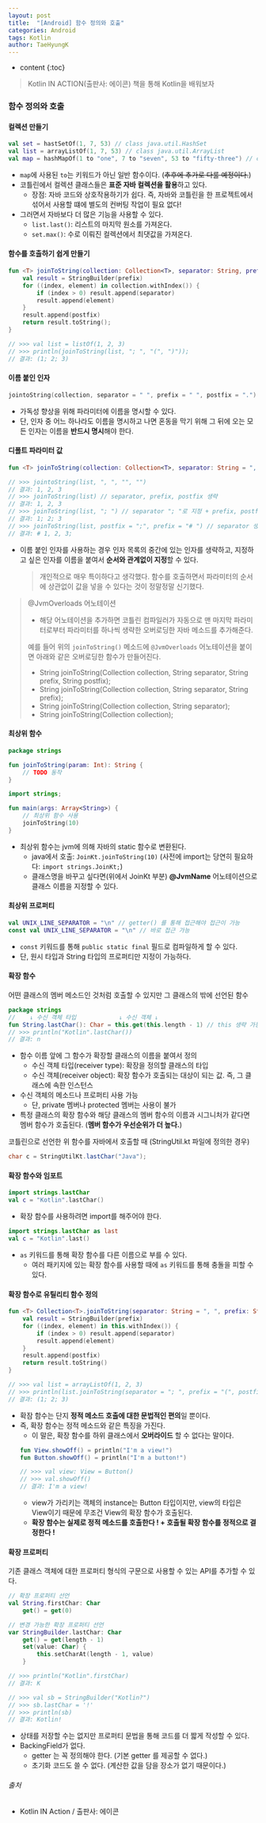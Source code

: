 ```yaml
---
layout: post
title:  "[Android] 함수 정의와 호출"
categories: Android
tags: Kotlin
author: TaeHyungK
---
```


* content
{:toc}

> Kotlin IN ACTION(출판사: 에이콘) 책을 통해 Kotlin을 배워보자

### 함수 정의와 호출

#### 컬렉션 만들기
```kotlin
val set = hastSetOf(1, 7, 53) // class java.util.HashSet
val list = arrayListOf(1, 7, 53) // class java.util.ArrayList
val map = hashMapOf(1 to "one", 7 to "seven", 53 to "fifty-three") // class java.util.HashMap
```
  - `map`에 사용된 `to`는 키워드가 아닌 일반 함수이다. (~~추후에 추가로 다룰 예정이다.~~)
  - 코틀린에서 컬렉션 클래스들은 **표준 자바 컬렉션을 활용**하고 있다.
    - 장점: 자바 코드와 상호작용하기가 쉽다. 즉, 자바와 코틀린을 한 프로젝트에서 섞어서 사용할 떄에 별도의 컨버팅 작업이 필요 없다!
  - 그러면서 자바보다 더 많은 기능을 사용할 수 있다.
    - `list.last()`: 리스트의 마지막 원소를 가져온다.
    - `set.max()`: 수로 이뤄진 컬렉션에서 최댓값을 가져온다.
    
#### 함수를 호출하기 쉽게 만들기
```kotlin
fun <T> joinToString(collection: Collection<T>, separator: String, prefix: String, postfix: String): String {
    val result = StringBuilder(prefix)
    for ((index, element) in collection.withIndex()) {
        if (index > 0) result.append(separator)
        result.append(element)
    }
    result.append(postfix)
    return result.toString();
}

// >>> val list = listOf(1, 2, 3)
// >>> println(joinToString(list, "; ", "(", ")"));
// 결과: (1; 2; 3)
```









#### 이름 붙인 인자
```kotlin
jointoString(collection, separator = " ", prefix = " ", postfix = ".")
```
  - 가독성 향상을 위해 파라미터에 이름을 명시할 수 있다.
  - 단, 인자 중 어느 하나라도 이름을 명시하고 나면 혼동을 막기 위해 그 뒤에 오는 모든 인자는 이름을 **반드시 명시**해야 한다.
  
#### 디폴트 파라미터 값
```kotlin
fun <T> joinToString(collection: Collection<T>, separator: String = ", ", prefix: String = "", postfix: String = ""): String

// >>> jointoString(list, ", ", "", "")
// 결과: 1, 2, 3
// >>> joinToString(list) // separator, prefix, postfix 생략
// 결과: 1, 2, 3
// >>> joinToString(list, "; ") // separator "; "로 지정 + prefix, postfix 생략
// 결과: 1; 2; 3
// >>> joinToString(list, postfix = ";", prefix = "# ") // separator 생략 + postfix, prefix 위치 변경하여 호출
// 결과: # 1, 2, 3; 
```
  - 이름 붙인 인자를 사용하는 경우 인자 목록의 중간에 있는 인자를 생략하고, 지정하고 싶은 인자를 이름을 붙여서 **순서와 관계없이 지정**할 수 있다.
  
    > 개인적으로 매우 특이하다고 생각했다. 함수를 호출하면서 파라미터의 순서에 상관없이 값을 넣을 수 있다는 것이 정말정말 신기했다.

 > @JvmOverloads 어노테이션
 >  - 해당 어노테이션을 추가하면 코틀린 컴파일러가 자동으로 맨 마지막 파라미터로부터 파라미터를 하나씩 생략한 오버로딩한 자바 메소드를 추가해준다.
 >
 >   예를 들어 위의 `joinToString()` 메소드에 `@JvmOverloads` 어노테이션을 붙이면 아래와 같은 오버로딩한 함수가 만들어진다.
 >    - String joinToString(Collection<T> collection, String separator, String prefix, String postfix);
 >    - String joinToString(Collection<T> collection, String separator, String prefix);
 >    - String joinToString(Collection<T> collection, String separator);
 >    - String joinToString(Collection<T> collection);

#### 최상위 함수

```kotlin
package strings

fun joinToString(param: Int): String {
    // TODO 동작
}
```
```kotlin
import strings;

fun main(args: Array<String>) {
    // 최상위 함수 사용
    joinToString(10)
}
```
  - 최상위 함수는 jvm에 의해 자바의 static 함수로 변환된다.
    - java에서 호출: `JoinKt.joinToString(10)` (사전에 import는 당연히 필요하다: `import strings.JoinKt;`) 
    - 클래스명을 바꾸고 싶다면(위에서 JoinKt 부분) **@JvmName** 어노테이션으로 클래스 이름을 지정할 수 있다.


#### 최상위 프로퍼티
```kotlin
val UNIX_LINE_SEPARATOR = "\n" // getter() 를 통해 접근해야 접근이 가능
const val UNIX_LINE_SEPARATOR = "\n" // 바로 접근 가능
```
  - `const` 키워드를 통해 `public static final` 필드로 컴파일하게 할 수 있다.
  - 단, 원시 타입과 String 타입의 프로퍼티만 지정이 가능하다.

#### 확장 함수
어떤 클래스의 멤버 메소드인 것처럼 호출할 수 있지만 그 클래스의 밖에 선언된 함수
```kotlin
package strings
//    ↓ 수신 객체 타입            ↓ 수신 객체 ↓
fun String.lastChar(): Char = this.get(this.length - 1) // this 생략 가능
// >>> println("Kotlin".lastChar())
// 결과: n
```
  - 함수 이름 앞에 그 함수가 확장할 클래스의 이름을 붙여서 정의
    - 수신 객체 타입(receiver type): 확장을 정의할 클래스의 타입
    - 수신 객체(receiver object): 확장 함수가 호출되는 대상이 되는 값. 즉, 그 클래스에 속한 인스턴스
  - 수신 객체의 메소드나 프로퍼티 사용 가능
    - 단, private 멤버나 protected 멤버는 사용이 불가
  - 특정 클래스의 확장 함수와 해당 클래스의 멤버 함수의 이름과 시그니처가 같다면 멤버 함수가 호출된다. (**멤버 함수가 우선순위가 더 높다.**)

코틀린으로 선언한 위 함수를 자바에서 호출할 때 (StringUtil.kt 파일에 정의한 경우)
```java
char c = StringUtilKt.lastChar("Java");
```

#### 확장 함수와 임포트
```kotlin
import strings.lastChar
val c = "Kotlin".lastChar()
```
  - 확장 함수를 사용하려면 import를 해주어야 한다.
```kotlin
import strings.lastChar as last
val c = "Kotlin".last()
```
  - `as` 키워드를 통해 확장 함수를 다른 이름으로 부를 수 있다.
    - 여러 패키지에 있는 확장 함수를 사용할 때에 `as` 키워드를 통해 충돌을 피할 수 있다.

#### 확장 함수로 유틸리티 함수 정의
```kotlin
fun <T> Collection<T>.joinToString(separator: String = ", ", prefix: String = "", postfix: String = ""): String {
    val result = StringBuilder(prefix)
    for ((index, element) in this.withIndex()) {
        if (index > 0) result.append(separator)
        result.append(element)
    }
    result.append(postfix)
    return result.toString()
}

// >>> val list = arrayListOf(1, 2, 3)
// >>> println(list.joinToString(separator = "; ", prefix = "(", postfix = ")"))
// 결과: (1; 2; 3)
```
  - 확잠 함수는 단지 **정적 메소드 호출에 대한 문법적인 편의**일 뿐이다.
  - 즉, 확장 함수는 정적 메소드와 같은 특징을 가진다.
    - 이 말은, 확장 함수를 하위 클래스에서 **오버라이드** 할 수 없다는 말이다.
    ```kotlin
    fun View.showOff() = println("I'm a view!")
    fun Button.showOff() = println("I'm a button!")
    
    // >>> val view: View = Button()
    // >>> val.showOff()
    // 결과: I'm a view!
    ```
      - view가 가리키는 객체의 instance는 Button 타입이지만, view의 타입은 View이기 때문에 무조건 View의 확장 함수가 호출된다.
      - **확장 함수는 실제로 정적 메소드를 호출한다 ! + 호출될 확장 함수를 정적으로 결정한다 !**
      
#### 확장 프로퍼티
기존 클래스 객체에 대한 프로퍼티 형식의 구문으로 사용할 수 있는 API를 추가할 수 있다.
```kotlin
// 확장 프로퍼티 선언
val String.firstChar: Char
    get() = get(0)

// 변경 가능한 확장 프로퍼티 선언 
var StringBuilder.lastChar: Char
    get() = get(length - 1)
    set(value: Char) {
        this.setCharAt(length - 1, value)
    }

// >>> println("Kotlin".firstChar)
// 결과: K

// >>> val sb = StringBuilder("Kotlin?")
// >>> sb.lastChar = '!'
// >>> println(sb)
// 결과: Kotlin! 
```
  - 상태를 저장할 수는 없지만 프로퍼티 문법을 통해 코드를 더 짧게 작성할 수 있다.
  - BackingField가 없다.
    - getter 는 꼭 정의해야 한다. (기본 getter 를 제공할 수 없다.)
    - 초기화 코드도 쓸 수 없다. (계산한 값을 담을 장소가 없기 때문이다.)


###### 출처

- Kotlin IN Action / 출판사: 에이콘
  